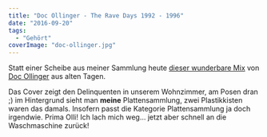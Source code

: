 ```yaml
---
title: "Doc Ollinger - The Rave Days 1992 - 1996"
date: "2016-09-20"
tags:
  - "Gehört"
coverImage: "doc-ollinger.jpg"
---
```


Statt einer Scheibe aus meiner Sammlung heute [dieser wunderbare Mix](https://www.mixcloud.com/docollinger/doc-ollinger-the-rave-days-1992-1996/) von [Doc Ollinger](https://www.facebook.com/docollingerofficial/) aus alten Tagen.

Das Cover zeigt den Delinquenten in unserem Wohnzimmer, am Posen dran ;) im Hintergrund sieht man **meine** Plattensammlung, zwei Plastikkisten waren das damals. Insofern passt die Kategorie Plattensammlung ja doch irgendwie. Prima Olli! Ich lach mich weg… jetzt aber schnell an die Waschmaschine zurück!
